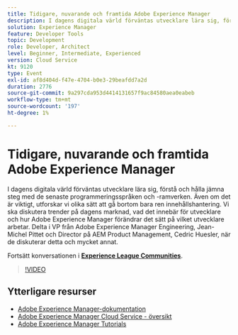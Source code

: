 ```yaml
---
title: Tidigare, nuvarande och framtida Adobe Experience Manager
description: I dagens digitala värld förväntas utvecklare lära sig, förstå och hålla jämna steg med de senaste programmeringsspråken och -ramverken. Även om det är viktigt, utforskar vi olika sätt att gå bortom bara ren innehållshantering. Vi ska diskutera trender på dagens marknad, vad det innebär för utvecklare och hur Adobe Experience Manager förändrar det sätt på vilket utvecklare arbetar. Delta i VP från Adobe Experience Manager Engineering, Jean-Michel Pittet och Director på AEM Product Management, Cedric Huesler, när de diskuterar detta och mycket annat.
solution: Experience Manager
feature: Developer Tools
topic: Development
role: Developer, Architect
level: Beginner, Intermediate, Experienced
version: Cloud Service
kt: 9120
type: Event
exl-id: af8d404d-f47e-4704-b0e3-29beafdd7a2d
duration: 2776
source-git-commit: 9a297cda953d4414131657f9ac84580aea0eabeb
workflow-type: tm+mt
source-wordcount: '197'
ht-degree: 1%

---
```


# Tidigare, nuvarande och framtida Adobe Experience Manager

I dagens digitala värld förväntas utvecklare lära sig, förstå och hålla jämna steg med de senaste programmeringsspråken och -ramverken. Även om det är viktigt, utforskar vi olika sätt att gå bortom bara ren innehållshantering. Vi ska diskutera trender på dagens marknad, vad det innebär för utvecklare och hur Adobe Experience Manager förändrar det sätt på vilket utvecklare arbetar. Delta i VP från Adobe Experience Manager Engineering, Jean-Michel Pittet och Director på AEM Product Management, Cedric Huesler, när de diskuterar detta och mycket annat.

Fortsätt konversationen i **[Experience League Communities](https://adobe.ly/2WrPvNj)**.

>[!VIDEO](https://video.tv.adobe.com/v/337528/?quality=12&learn=on&hidetitle=true)

## Ytterligare resurser

- [Adobe Experience Manager-dokumentation](https://experienceleague.adobe.com/docs/experience-manager-cloud-service.html)
- [Adobe Experience Manager Cloud Service - översikt](https://experienceleague.adobe.com/docs/experience-manager-cloud-service/overview/home.html)
- [Adobe Experience Manager Tutorials](https://experienceleague.adobe.com/docs/experience-manager-tutorials.html)
